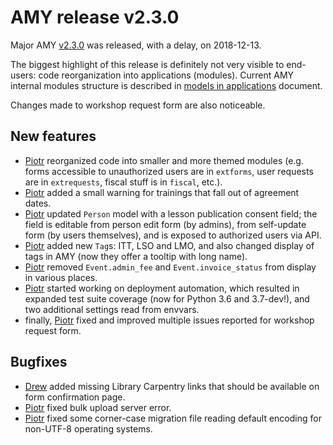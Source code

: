 # AMY release v2.3.0

Major AMY [v2.3.0][] was released, with a delay, on 2018-12-13.

The biggest highlight of this release is definitely not very visible to
end-users: code reorganization into applications (modules). Current AMY
internal modules structure is described in
[models in applications](../design/model_versioning.md) document.

Changes made to workshop request form are also noticeable.


## New features
* [Piotr][] reorganized code into smaller and more themed modules (e.g. forms
  accessible to unauthorized users are in `extforms`, user requests are in
  `extrequests`, fiscal stuff is in `fiscal`, etc.).
* [Piotr][] added a small warning for trainings that fall out of agreement
  dates.
* [Piotr][] updated `Person` model with a lesson publication consent field; the
  field is editable from person edit form (by admins), from self-update form
  (by users themselves), and is exposed to authorized users via API.
* [Piotr][] added new `Tag`s: ITT, LSO and LMO, and also changed display of
  tags in AMY (now they offer a tooltip with long name).
* [Piotr][] removed `Event.admin_fee` and `Event.invoice_status` from display
  in various places.
* [Piotr][] started working on deployment automation, which resulted in
  expanded test suite coverage (now for Python 3.6 and 3.7-dev!), and two
  additional settings read from envvars.
* finally, [Piotr][] fixed and improved multiple issues reported for workshop
  request form.


## Bugfixes
* [Drew][] added missing Library Carpentry links that should be available on
  form confirmation page.
* [Piotr][] fixed bulk upload server error.
* [Piotr][] fixed some corner-case migration file reading default encoding for
  non-UTF-8 operating systems.


[v2.3.0]: https://github.com/swcarpentry/amy/milestone/50
[Piotr]: https://github.com/pbanaszkiewicz
[Drew]: https://github.com/dheles

